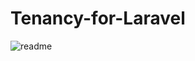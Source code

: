 # Tenancy-for-Laravel




![readme]([http://url/to/img.png](https://lh3.googleusercontent.com/u/0/drive-viewer/AITFw-ygPUX2v1mN6j2dB-1SQ8EvDUa5sMjwej4vzByjI0XKlyAeyIku-GPaM2kZNvOlivQ-vx_GR0NZ6oQUxl7lWGJiC_wdyQ=w1366-h619)https://lh3.googleusercontent.com/u/0/drive-viewer/AITFw-ygPUX2v1mN6j2dB-1SQ8EvDUa5sMjwej4vzByjI0XKlyAeyIku-GPaM2kZNvOlivQ-vx_GR0NZ6oQUxl7lWGJiC_wdyQ=w1366-h619)
